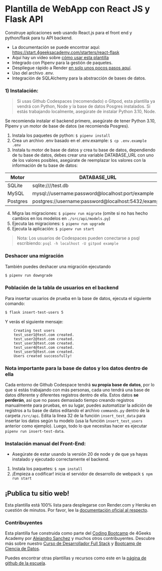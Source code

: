 # Plantilla de WebApp con React JS y Flask API

Construye aplicaciones web usando React.js para el front end y python/flask para tu API backend.

- La documentación se puede encontrar aquí: https://start.4geeksacademy.com/starters/react-flask
- Aquí hay un video sobre [cómo usar esta plantilla](https://www.loom.com/share/f37c6838b3f1496c95111e515e83dd9b)
- Integrado con Pipenv para la gestión de paquetes.
- Despliegue rápido a Render [en solo unos pocos pasos aquí](https://4geeks.com/es/docs/start/despliega-con-render-com).
- Uso del archivo .env.
- Integración de SQLAlchemy para la abstracción de bases de datos.

### 1) Instalación:

> Si usas Github Codespaces (recomendado) o Gitpod, esta plantilla ya vendrá con Python, Node y la base de datos Posgres instalados. Si estás trabajando localmente, asegúrate de instalar Python 3.10, Node.

Se recomienda instalar el backend primero, asegúrate de tener Python 3.10, Pipenv y un motor de base de datos (se recomienda Posgres).

1. Instala los paquetes de python: `$ pipenv install`
2. Crea un archivo .env basado en el .env.example: `$ cp .env.example .env`
3. Instala tu motor de base de datos y crea tu base de datos, dependiendo de tu base de datos, debes crear una variable DATABASE_URL con uno de los valores posibles, asegúrate de reemplazar los valores con la información de tu base de datos:

| Motor     | DATABASE_URL                                        |
| --------- | --------------------------------------------------- |
| SQLite    | sqlite:////test.db                                  |
| MySQL     | mysql://username:password@localhost:port/example    |
| Postgres  | postgres://username:password@localhost:5432/example |

4. Migra las migraciones: `$ pipenv run migrate` (omite si no has hecho cambios en los modelos en `./src/api/models.py`)
5. Ejecuta las migraciones: `$ pipenv run upgrade`
6. Ejecuta la aplicación: `$ pipenv run start`

> Nota: Los usuarios de Codespaces pueden conectarse a psql escribiendo: `psql -h localhost -U gitpod example`

### Deshacer una migración

También puedes deshacer una migración ejecutando

```sh
$ pipenv run downgrade
```

### Población de la tabla de usuarios en el backend

Para insertar usuarios de prueba en la base de datos, ejecuta el siguiente comando:

```sh
$ flask insert-test-users 5
```

Y verás el siguiente mensaje:

```
    Creating test users
    test_user1@test.com created.
    test_user2@test.com created.
    test_user3@test.com created.
    test_user4@test.com created.
    test_user5@test.com created.
    Users created successfully!
```

### **Nota importante para la base de datos y los datos dentro de ella**

Cada entorno de Github Codespace tendrá **su propia base de datos**, por lo que si estás trabajando con más personas, cada uno tendrá una base de datos diferente y diferentes registros dentro de ella. Estos datos **se perderán**, así que no pases demasiado tiempo creando registros manualmente para pruebas, en su lugar, puedes automatizar la adición de registros a tu base de datos editando el archivo ```commands.py``` dentro de la carpeta ```/src/api```. Edita la línea 32 de la función ```insert_test_data``` para insertar los datos según tu modelo (usa la función ```insert_test_users``` anterior como ejemplo). Luego, todo lo que necesitas hacer es ejecutar ```pipenv run insert-test-data```.

### Instalación manual del Front-End:

-   Asegúrate de estar usando la versión 20 de node y de que ya hayas instalado y ejecutado correctamente el backend.

1. Instala los paquetes: `$ npm install`
2. ¡Empieza a codificar! inicia el servidor de desarrollo de webpack `$ npm run start`

## ¡Publica tu sitio web!

Esta plantilla está 100% lista para desplegarse con Render.com y Heroku en cuestión de minutos. Por favor, lee la [documentación oficial al respecto](https://start.4geeksacademy.com/deploy).

### Contribuyentes

Esta plantilla fue construida como parte del [Coding Bootcamp](https://4geeksacademy.com/us/coding-bootcamp) de 4Geeks Academy por [Alejandro Sanchez](https://twitter.com/alesanchezr) y muchos otros contribuyentes. Descubre más sobre nuestro [Curso de Desarrollador Full Stack](https://4geeksacademy.com/us/coding-bootcamps/part-time-full-stack-developer) y [Bootcamp de Ciencia de Datos](https://4geeksacademy.com/us/coding-bootcamps/datascience-machine-learning).

Puedes encontrar otras plantillas y recursos como este en la [página de github de la escuela](https://github.com/4geeksacademy/).
